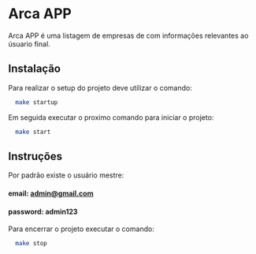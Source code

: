# Arca APP

Arca APP é uma listagem de empresas de com informações relevantes ao úsuario final.

## Instalação

Para realizar o setup do projeto deve utilizar o comando:

```bash
  make startup
```

Em seguida executar o proximo comando para iniciar o projeto:

```bash
  make start
```

## Instruções

Por padrão existe o usuário mestre:

#### email: admin@gmail.com
#### password: admin123

Para encerrar o projeto executar o comando:
```bash
  make stop
```
